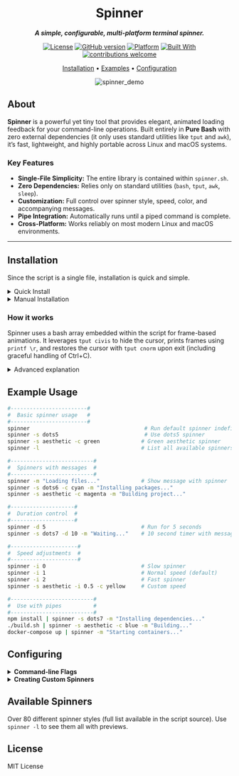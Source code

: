 <div align="center">

# Spinner

***A simple, configurable, multi-platform terminal spinner.***

[![License](https://img.shields.io/badge/License-MIT-green.svg)](LICENSE)
[![GitHub version](https://img.shields.io/badge/version-1.0.0-blue.svg)](https://github.com/00msjr/spinner)
[![Platform](https://img.shields.io/badge/Platform-macOS%20%7C%20Linux-orange.svg)]()
[![Built With](https://img.shields.io/badge/Built%20With-Bash-404040.svg)](https://www.gnu.org/software/bash/)
[![contributions welcome](https://img.shields.io/badge/contributions-welcome-brightgreen.svg?style=flat)](https://github.com/00msjr/spinner/issues)

[Installation](#installation) • [Examples](#example-usage) • [Configuration](#configuring)

![spinner\_demo](https://github.com/placeholder/spinner-demo.gif)

</div>

## About

**Spinner** is a powerful yet tiny tool that provides elegant, animated loading feedback for your command-line operations. Built entirely in **Pure Bash** with zero external dependencies (it only uses standard utilities like `tput` and `awk`), it’s fast, lightweight, and highly portable across Linux and macOS systems.

### Key Features

* **Single-File Simplicity:** The entire library is contained within `spinner.sh`.
* **Zero Dependencies:** Relies only on standard utilities (`bash`, `tput`, `awk`, `sleep`).
* **Customization:** Full control over spinner style, speed, color, and accompanying messages.
* **Pipe Integration:** Automatically runs until a piped command is complete.
* **Cross-Platform:** Works reliably on most modern Linux and macOS environments.

---

## Installation

Since the script is a single file, installation is quick and simple.

<details>
<summary>Quick Install</summary>

```sh
# 1. Download the script and name it 'spinner'
sudo curl -o /usr/local/bin/spinner https://raw.githubusercontent.com/00msjr/spinner/main/spinner.sh

# 2. Make it executable
sudo chmod +x /usr/local/bin/spinner
```

</details>

<details>
<summary>Manual Installation</summary>

```sh
# Clone the repository
git clone https://github.com/00msjr/spinner
cd spinner

# Make the script executable
chmod +x spinner.sh

# Copy the file to a directory in your PATH (e.g., /usr/local/bin)
sudo cp spinner.sh /usr/local/bin/spinner
```

</details>

### How it works

Spinner uses a bash array embedded within the script for frame-based animations. It leverages `tput civis` to hide the cursor, prints frames using `printf \r`, and restores the cursor with `tput cnorm` upon exit (including graceful handling of Ctrl+C).

<details>
<summary>Advanced explanation</summary>

#### Spinner Configurations

Spinners are defined internally as bash arrays with frame-based animations. Each spinner has:

* A unique name identifier (e.g., `aesthetic`)
* An array of animation frames stored as `SPINNER_name`
* Configurable display intervals

#### Customization Options

* **Speed Control:** Set animation speed from 0 (slow) to 2 (fast), with automatic interval calculation.
* **Color Options:** Choose from 8 standard terminal colors (black, red, green, yellow, blue, magenta, cyan, white).
* **Message Display:** Add custom loading messages that appear alongside the spinner.
* **Duration Control:** Run spinners for a fixed time period or indefinitely.

#### Pipe Integration

The spinner automatically detects when its standard input is being used in a pipeline:

```sh
./long-running-script.sh | spinner -s dots -m "Processing..."
```

The spinner will run in the background until the piped command completes, providing clear visual feedback.

</details>

## Example Usage

```sh
#------------------------#
#  Basic spinner usage   #
#------------------------#
spinner                                    # Run default spinner indefinitely
spinner -s dots5                           # Use dots5 spinner
spinner -s aesthetic -c green             # Green aesthetic spinner
spinner -l                                # List all available spinners

#--------------------------#
#  Spinners with messages  #
#--------------------------#
spinner -m "Loading files..."             # Show message with spinner
spinner -s dots6 -c cyan -m "Installing packages..."
spinner -s aesthetic -c magenta -m "Building project..."

#--------------------#
#  Duration control  #
#--------------------#
spinner -d 5                              # Run for 5 seconds
spinner -s dots7 -d 10 -m "Waiting..."    # 10 second timer with message

#---------------------#
#  Speed adjustments  #
#---------------------#
spinner -i 0                              # Slow spinner
spinner -i 1                              # Normal speed (default)
spinner -i 2                              # Fast spinner
spinner -s aesthetic -i 0.5 -c yellow     # Custom speed

#--------------------------#
#  Use with pipes          #
#--------------------------#
npm install | spinner -s dots7 -m "Installing dependencies..."
./build.sh | spinner -s aesthetic -c blue -m "Building..."
docker-compose up | spinner -m "Starting containers..."
```

## Configuring

<details>
<summary><strong>Command-line Flags</strong></summary>

Main configuration flags:

* `-s, --spinner NAME` - Select spinner from the list (default: aesthetic)
* `-i, --interval N` - Set speed 0=slow, 1=default, 2=fast (default: 1)
* `-c, --color COLOR` - Set spinner color (red, green, yellow, blue, magenta, cyan, white)
* `-d, --duration SECONDS` - Run for fixed duration then exit
* `-m, --message TEXT` - Display message alongside spinner
* `-l, --list` - List all available spinners
* `-h, --help` - Show help message

Run `spinner --help` for complete documentation.

</details>

<details>
<summary><strong>Creating Custom Spinners</strong></summary>

To create custom spinners, edit the `spinner.sh` file and add your array directly near the other `declare -a SPINNER_...` definitions:

```sh
declare -a SPINNER_myspinner=('frame1' 'frame2' 'frame3')
```

Then use it: `spinner -s myspinner`

The new spinner will automatically be available in the list and ready to use.

</details>

## Available Spinners

Over 80 different spinner styles (full list available in the script source). Use `spinner -l` to see them all with previews.

## License

MIT License
